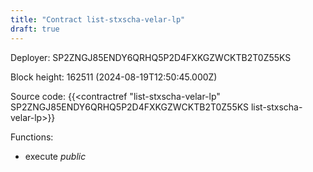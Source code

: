 ```yaml
---
title: "Contract list-stxscha-velar-lp"
draft: true
---
```

Deployer: SP2ZNGJ85ENDY6QRHQ5P2D4FXKGZWCKTB2T0Z55KS


 



Block height: 162511 (2024-08-19T12:50:45.000Z)

Source code: {{<contractref "list-stxscha-velar-lp" SP2ZNGJ85ENDY6QRHQ5P2D4FXKGZWCKTB2T0Z55KS list-stxscha-velar-lp>}}

Functions:

* execute _public_
